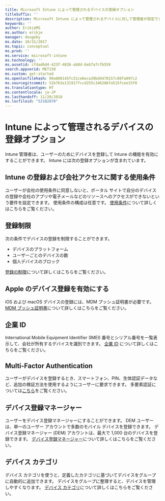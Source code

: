 ```yaml
---
title: Microsoft Intune によって管理されるデバイスの登録オプション
titleSuffix: ''
description: Microsoft Intune によって管理されるデバイスに対して管理者が設定できる登録オプションの一覧。
keywords: ''
author: ErikjeMS
ms.author: erikje
manager: dougeby
ms.date: 10/31/2017
ms.topic: conceptual
ms.prod: ''
ms.service: microsoft-intune
ms.technology: ''
ms.assetid: cf4ad6d4-423f-4826-ab8d-6eb7a7cfb559
search.appverid: MET150
ms.custom: get-started
ms.openlocfilehash: 99a880145fc51ce6eca39bd4470157c80fa097c2
ms.sourcegitcommit: 51b763e131917fccd255c346286fa515fcee33f0
ms.translationtype: HT
ms.contentlocale: ja-JP
ms.lasthandoff: 11/20/2018
ms.locfileid: "52182870"
---
```

# <a name="enrollment-options-for-devices-managed-by-intune"></a>Intune によって管理されるデバイスの登録オプション

Intune 管理者は、ユーザーのためにデバイスを登録して Intune の機能を有効にすることができます。  Intune には次の登録オプションが含まれています。

## <a name="terms-and-conditions"></a>Intune の登録および会社アクセスに関する使用条件

ユーザーが会社の使用条件に同意しないと、ポータル サイトで自分のデバイスの登録や会社のアプリや電子メールなどのリソースへのアクセスができないという要件を設定できます。 使用条件の構成は任意です。 [使用条件](terms-and-conditions-create.md)について詳しくはこちらをご覧ください。

## <a name="enrollment-restrictions"></a>登録制限

次の条件でデバイスの登録を制限することができます。
- デバイスのプラットフォーム
- ユーザーごとのデバイスの数
- 個人デバイスのブロック

[登録の制限](enrollment-restrictions-set.md)について詳しくはこちらをご覧ください。

## <a name="enable-apple-device-enrollment"></a>Apple のデバイス登録を有効にする

iOS および macOS デバイスの登録には、MDM プッシュ証明書が必要です。 [MDM プッシュ証明書](apple-mdm-push-certificate-get.md)について詳しくはこちらをご覧ください。

## <a name="corporate-identifiers"></a>企業 ID

International Mobile Equipment Identifier (IMEI) 番号とシリアル番号を一覧表示して、会社が所有するデバイスを識別できます。 [企業 ID](corporate-identifiers-add.md) について詳しくはこちらをご覧ください。
## <a name="multi-factor-authentication"></a>Multi-Factor Authentication

ユーザーがデバイスを登録するとき、スマートフォン、PIN、生体認証データなど、追加の検証方法を使用するようにユーザーに要求できます。 多要素認証については[こちら](multi-factor-authentication.md)をご覧ください。

## <a name="device-enrollment-manager"></a>デバイス登録マネージャー
ユーザーをデバイス登録マネージャーにすることができます。  DEM ユーザーは、単一のユーザー アカウントで多数のモバイル デバイスを登録できます。 デバイス登録マネージャー (DEM) アカウントは、最大で 1,000 台のデバイスを登録できます。 [デバイス登録マネージャー](device-enrollment-manager-enroll.md)について詳しくはこちらをご覧ください。

## <a name="device-categories"></a>デバイス カテゴリ

デバイス カテゴリを使うと、定義したカテゴリに基づいてデバイスをグループに自動的に追加できます。 デバイスをグループに整理すると、デバイスを管理しやすくなります。 [デバイス カテゴリ](device-group-mapping.md)について詳しくはこちらをご覧ください。
